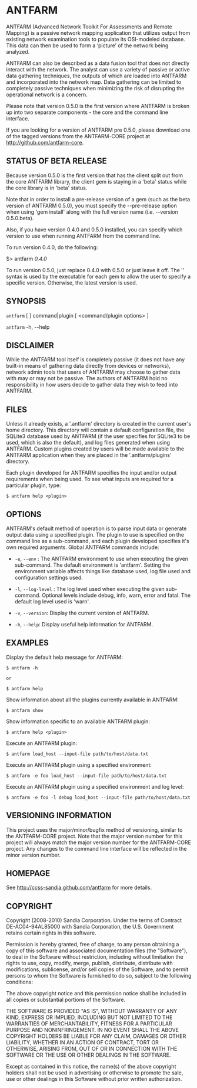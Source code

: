 # ANTFARM

ANTFARM (Advanced Network Toolkit For Assessments and Remote Mapping) is a
passive network mapping application that utilizes output from existing network
examination tools to populate its OSI-modeled database. This data can then be
used to form a ‘picture’ of the network being analyzed.

ANTFARM can also be described as a data fusion tool that does not directly
interact with the network. The analyst can use a variety of passive or active
data gathering techniques, the outputs of which are loaded into ANTFARM and
incorporated into the network map. Data gathering can be limited to completely
passive techniques when minimizing the risk of disrupting the operational
network is a concern.

Please note that version 0.5.0 is the first version where ANTFARM is broken up
into two separate components - the core and the command line interface.

If you are looking for a version of ANTFARM pre 0.5.0, please download one of
the tagged versions from the ANTFARM-CORE project at
http://github.com/antfarm-core.

## STATUS OF BETA RELEASE

Because version 0.5.0 is the first version that has the client split out from
the core ANTFARM library, the client gem is staying in a 'beta' status while
the core library is in 'beta' status.

Note that in order to install a pre-release version of a gem (such as the beta
version of ANTFARM 0.5.0), you must specify the --pre-release option when using
'gem install' along with the full version name (i.e. --version 0.5.0.beta).

Also, if you have version 0.4.0 and 0.5.0 installed, you can specify which
version to use when running ANTFARM from the command line.

To run version 0.4.0, do the following:

  $> antfarm _0.4.0_ <command> <options>

To run version 0.5.0, just replace 0.4.0 with 0.5.0 or just leave it off. The
'_<version>_' syntax is used by the executable for each gem to allow the user
to specify a specific version. Otherwise, the latest version is used.

## SYNOPSIS

`antfarm` [ <global options> ] command|plugin [ <command/plugin options> ]

`antfarm` -h, --help

## DISCLAIMER

While the ANTFARM tool itself is completely passive (it does not have any
built-in means of gathering data directly from devices or networks), network
admin tools that users of ANTFARM may choose to gather data with may or may not
be passive. The authors of ANTFARM hold no responsibility in how users decide to
gather data they wish to feed into ANTFARM.

## FILES

Unless it already exists, a '.antfarm' directory is created in the current
user's home directory. This directory will contain a default configuration file,
the SQLite3 database used by ANTFARM (if the user specifies for SQLite3 to be
used, which is also the default), and log files generated when using ANTFARM.
Custom plugins created by users will be made available to the ANTFARM
application when they are placed in the '.antfarm/plugins' directory.

Each plugin developed for ANTFARM specifies the input and/or output requirements
when being used. To see what inputs are required for a particular plugin, type:

    $ antfarm help <plugin>

## OPTIONS

ANTFARM's default method of operation is to parse input data or generate output
data using a specified plugin. The plugin to use is specified on the command
line as a sub-command, and each plugin developed specifies it's own required
arguments. Global ANTFARM commands include:

  * `-e`, `--env` <env>:
    The ANTFARM environment to use when executing the given sub-command. The
    default environment is 'antfarm'. Setting the environment variable affects
    things like database used, log file used and configuration settings used.

  * `-l`, `--log-level` <level>:
    The log level used when executing the given sub-command. Optional levels
    include debug, info, warn, error and fatal. The default log level used is
    'warn'.

  * `-v`, `--version`:
    Display the current version of ANTFARM.

  * `-h`, `--help`:
    Display useful help information for ANTFARM.

## EXAMPLES

Display the default help message for ANTFARM:

    $ antfarm -h

    or

    $ antfarm help

Show information about all the plugins currently available in ANTFARM:

    $ antfarm show

Show information specific to an available ANTFARM plugin:

    $ antfarm help <plugin>

Execute an ANTFARM plugin:

    $ antfarm load_host --input-file path/to/host/data.txt

Execute an ANTFARM plugin using a specified environment:

    $ antfarm -e foo load_host --input-file path/to/host/data.txt

Execute an ANTFARM plugin using a specified environment and log level:

    $ antfarm -e foo -l debug load_host --input-file path/to/host/data.txt

## VERSIONING INFORMATION

This project uses the major/minor/bugfix method of versioning, similar to the
ANTFARM-CORE project. Note that the major version number for this project will
always match the major version number for the ANTFARM-CORE project. Any changes
to the command line interface will be reflected in the minor version number.

## HOMEPAGE

See http://ccss-sandia.github.com/antfarm for more details.

## COPYRIGHT

Copyright (2008-2010) Sandia Corporation. Under the terms of Contract
DE-AC04-94AL85000 with Sandia Corporation, the U.S. Government retains certain
rights in this software.

Permission is hereby granted, free of charge, to any person obtaining a copy of
this software and associated documentation files (the "Software"), to deal in
the Software without restriction, including without limitation the rights to
use, copy, modify, merge, publish, distribute, distribute with modifications,
sublicense, and/or sell copies of the Software, and to permit persons to whom
the Software is furnished to do so, subject to the following conditions:

The above copyright notice and this permission notice shall be included in all
copies or substantial portions of the Software.

THE SOFTWARE IS PROVIDED "AS IS", WITHOUT WARRANTY OF ANY KIND, EXPRESS OR
IMPLIED, INCLUDING BUT NOT LIMITED TO THE WARRANTIES OF MERCHANTABILITY,
FITNESS FOR A PARTICULAR PURPOSE AND NONINFRINGEMENT. IN NO EVENT SHALL THE
ABOVE COPYRIGHT HOLDERS BE LIABLE FOR ANY CLAIM, DAMAGES OR OTHER LIABILITY,
WHETHER IN AN ACTION OF CONTRACT, TORT OR OTHERWISE, ARISING FROM, OUT OF OR IN
CONNECTION WITH THE SOFTWARE OR THE USE OR OTHER DEALINGS IN THE SOFTWARE.

Except as contained in this notice, the name(s) of the above copyright holders
shall not be used in advertising or otherwise to promote the sale, use or other
dealings in this Software without prior written authorization.
